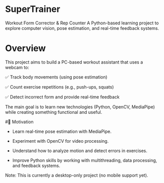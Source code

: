 ﻿# SuperTrainer
Workout Form Corrector & Rep Counter
A Python-based learning project to explore computer vision, pose estimation, and real-time feedback systems.

# Overview
This project aims to build a PC-based workout assistant that uses a webcam to:

✅ Track body movements (using pose estimation)

✅ Count exercise repetitions (e.g., push-ups, squats)

✅ Detect incorrect form and provide real-time feedback

The main goal is to learn new technologies (Python, OpenCV, MediaPipe) while creating something functional and useful.

#🚀 Motivation
- Learn real-time pose estimation with MediaPipe.

- Experiment with OpenCV for video processing.

- Understand how to analyze motion and detect errors in exercises.

- Improve Python skills by working with multithreading, data processing, and feedback systems.

Note: This is currently a desktop-only project (no mobile support yet).
